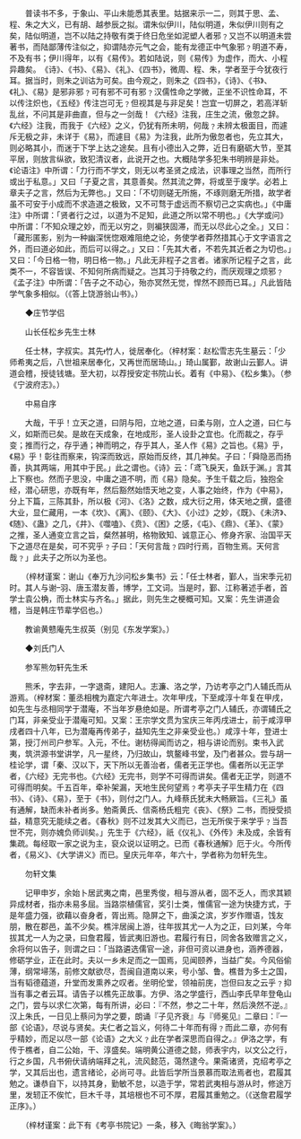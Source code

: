 <!-- { "loadSidebar": true } -->
　　普读书不多，于象山、平山未能悉其表里。姑据来示一二，则其于思、孟、程、朱之大义，已有胡、越参辰之拟。谓朱似伊川，陆似明道，朱似伊川则有之矣，陆似明道，岂不以陆之持敬有类于终日危坐如泥塑人者邪﹖又岂不以明道未尝著书，而陆鄙薄传注似之，抑谓陆亦元气之会，能有龙德正中气象邪﹖明道不寿，不及有书；伊川得年，以有《易传》。若如陆说，则《易传》为虚作，而大、小程异趣矣。　《诗》、《书》、《易》、《礼》、《四书》，微周、程、朱，学者至于今犹夜行耳。据当时，则朱之训诂为可矣。由今观之，则朱之《四书》，《诗》、《书》、《礼》、《易》是邪非邪﹖可有邪不可有邪﹖汉儒性命之学微，正坐不识性命耳，不以传注炽也，《五经》传注岂可无﹖但视其是与非足矣！岂宜一切屏之，若高洋斩乱丝，不问其是非曲直，但与之一剑哉！《六经》注我，庄生之流，傲忽之辞。《六经》注我，而我于《六经》之义，仍犹有所未明，何哉﹖未辨太极面目，而遽斥无极之非，未详于《易》，而遽目《易》为注我，此所为傲忽者也，先立其大，则必略其小，而迷于下学上达之途矣。且有小德出入之弊，近日有磨砺大节，至其平居，则放言纵欲，致犯清议者，此说开之也。大概陆学多犯朱书明辨是非处。《论语注》中所谓：「力行而不学文，则无以考圣贤之成法，识事理之当然，而所行或出于私意。」又曰「子夏之言，其意善矣。然其流之弊，将或至于废学。必若上章夫子之言，然后为无弊也。」又曰：「不切则磋无所施，不琢则磨无所措，故学者虽不可安于小成而不求造道之极致，又不可骛于虚远而不察切己之实病也。」《中庸注》中所谓：「贤者行之过，以道为不足知，此道之所以常不明也。」《大学或问》中所谓：「不知众理之妙，而无以穷之，则褊狭固滞，而无以尽此心之全。」又曰：「藏形匿影，别为一种幽深恍惚艰难阻绝之论，务使学者莽然措其心于文字语言之外，而曰道必如此，而后可以得之。」又曰：「先其大者，不若先其近者之为切也。」又曰：「今日格一物，明日格一物。」凡此无非程子之言者。诸家所记程子之言，此类不一，不容皆误、不知何所病而疑之。岂其习于持敬之约，而厌观理之烦邪﹖《孟子注》中所谓：「告子之不动心，殆亦冥然无觉，悍然不顾而已耳。」凡此皆陆学气象多相似。（《答上饶游翁山书》。）

　　◆庄节学侣

　　山长任松乡先生士林

　　任士林，字叔实。其先竹人，徙居奉化。（梓材案：赵松雪志先生墓云：「少师希夷之后，八世祖来居奉化，又再世而居琦山。」琦山属鄞，故谢山云鄞人。讲道会稽，授徒钱塘。至大初，以荐授安定书院山长。着有《中易》、《松乡集》。（参《宁波府志》。）

　　中易自序

　　大哉，干乎！立天之道，曰阴与阳，立地之道，曰柔与刚，立人之道，曰仁与义，如斯而已矣。是故在天成象，在地成形，圣人设卦之宜也。化而裁之，存乎变；推而行之，存乎通；神而明之，存乎其人，圣人作《易》之旨也。《易》乎，《易》乎！彰往而察来，钩深而致远，原始而反终，其几神矣。子曰：「舜隐恶而扬善，执其两端，用其中于民。」此之谓也。《诗》云：「鸢飞戾天，鱼跃于渊。」言其上下察也。然而子思没，中庸之道不明，而《易》隐矣。予生千载之后，独抱全经，潜心研思，亦既有年，然后豁然始悟天地之变，人事之始终，作为《中易》，分上下篇，三陈其卦，所以极《河》、《洛》之数，成大衍之用，体天地之撰，盛德大业，显仁藏用，一本《坎》、《离》、《颐》、《大》、《小过》之妙，《既》、《未济》、《随》、《蛊》之几，《井》、《噬嗑》、《贲》、《困》之感，《屯》、《鼎》、《革》、《蒙》之推，圣人通变立言之旨，粲然甚明，格物致知、诚意正心、修身齐家、治国平天下之道尽在是矣，可不究乎﹖子曰：「天何言哉﹖四时行焉，百物生焉。天何言哉﹖」此夫子之所以为圣也。　

　　（梓材谨案：谢山《奉万九沙问松乡集书》云：「任士林者，鄞人，当宋季元初时。其人与谢羽、唐玉潜友善，博学，工文词。当是时，鄞、江称著述手者，首学士袁公桷，而士林实与齐名。」据此，则先生之梗概可知。又案：先生讲道会稽，当是韩庄节辈学侣也。）

　　教谕黄戆庵先生叔英（别见《东发学案》。）

　　◆刘氏门人

　　参军熊勿轩先生禾

　　熊禾，字去非，一字退斋，建阳人。志濂、洛之学，乃访考亭之门人辅氏而从游焉。（梓材案：董丞相槐为嘉定六年进士。次年甲戌，下至咸淳十年复在甲戌，如先生与丞相同学于潜庵，不当年岁悬绝如是。所谓考亭之门人辅氏，亦谓辅氏之门耳，非亲受业于潜庵可知。又案：王宗学文贯为宝庆三年丙戌进士，前于咸淳甲戌者四十八年，已为潜庵再传弟子，益知先生之非亲受业也。）咸淳十年，登进士第，授汀州司户参军。入元，不仕。谢枋得闻而访之，相与讲论而别。束书入武夷，筑洪源书堂讲学，凡一星终，乃归故山，筑鳌峰书堂，及门者甚众。尝与胡一桂论学，谓「秦、汉以下，天下所以无善治者，儒者无正学也。儒者所以无正学者，《六经》无完书也。《六经》无完书，则学不可得而讲矣。儒者无正学，则道不可得而明矣。千五百年，牵补架漏，天地生民何望焉﹖考亭夫子平生精力在《四书》、《诗》、《易》，至于《书》，则付之门人。九峰蔡氏犹未大畅厥旨。《三礼》虽有通解，缺而未补者尚多。勉斋黄氏、信斋杨氏粗完《丧》、《祭》二书，而授受损益，精意究无能续之者。《春秋》则不过发其大义而已，岂无所俟于来学乎﹖当吾世不完，则亦媿负师训矣。」先生于《六经》，祇《仪礼》、《外传》未及成，余皆有集疏。每经取一家之说为主，裒众说以证明之。已而《春秋通解》厄于火。今所传者，《易义》、《大学讲义》而已。皇庆元年卒，年六十，学者称为勿轩先生。

　　勿轩文集

　　记甲申岁，余始卜居武夷之南，邑里秀俊，相与游从者，固不乏人，而求其颖异成材者，指亦未易多屈。当路崇植儒官，奖引士类，惟儒官一途为快捷方式，于是年盛力强，欲藉以奋身者，胥出焉。隐屏之下，曲溪之滨，岁岁作赠语，饯友朋，散在郡邑，盖不少矣。樵泮居闽上游，往年拔其尤一人为之正，曰刘某，今年拔其尤一人为之录，曰詹君履，皆武夷旧游也。君履行有日，同舍各致赠言之义，余将何以告子，则谓之曰：「当路遴选儒官一途，非但可资以进身也，涵养德器，修砺学业，正在此时。夫以一乡未足而之一国焉，见闻颐养，当益广矣。今风俗偷薄，纲常埽荡，前修文献欲尽，吾闽自道南以来，号小邹、鲁。樵昔为多士之国，当有韬德蕴道，升堂而发熏养之叹者。坐明伦堂，领袖前庑，岂但曰友之云乎﹖抑当有事之者云耳。请告子以樵先正故事。方伊、洛之学盛行，西山李氏早年登龟山之门，尝与以求仁次第，每有所讲，必曰：『不然，参之二十年，然后涣然不逆。』汉上朱氏，一日见上蔡问为学之要，朗诵『子见齐衰』与『师冕见』二章曰：『一部《论语》，尽说与贤矣。夫仁者之旨义，何待二十年而有得﹖而此二章，亦何有乎精妙，而足以尽一部《论语》之大义﹖此在学者深思而自得之。』伊洛之学，有传于樵者，自二公始，干、淳盛矣。端明黄公道德之懿，师表宇内，以文公之行，行之乡国，凡书俯伏请纳端拜之礼，流风懿范，蔼然逮今。果斋诸贤，克绍考亭之学，又其后出也，遗言绪论，必尚可寻。此皆后学所当景慕而取法焉者也，君履其勉之。谦恭自下，以持其身，勤敏不怠，以造于学，常若武夷相与游从时，修途万里，发轫正不俟忙，巨木千寻，其培根也不可不厚，君履其重勉之。（《送詹君履学正序》。）

　　（梓材谨案：此下有《考亭书院记》一条，移入《晦翁学案》。）


